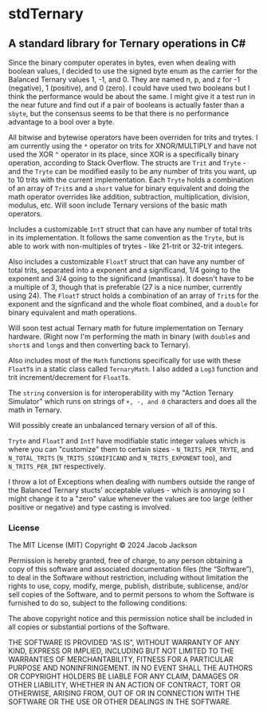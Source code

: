 # stdTernary #
## A standard library for Ternary operations in C# ##

Since the binary computer operates in bytes, even when dealing with boolean values, I decided to use the signed byte enum as the carrier for the Balanced Ternary values 1, -1, and 0. They are named n, p, and z for -1 (negative), 1 (positive), and 0 (zero). I could have used two booleans but I think the performance would be about the same. I might give it a test run in the near future and find out if a pair of 
booleans is actually faster than a `sbyte`, but the consensus seems to be that there is no performance advantage to a bool over a byte.

All bitwise and bytewise operators have been overriden for trits and trytes. I am currently using the `*` operator on trits for XNOR/MULTIPLY and have not used the XOR `^` operator in its place, since XOR is a 
specifically binary operation, according to Stack Overflow. The structs are `Trit` and `Tryte` - and the `Tryte` can be modified easily to be any number of trits you want, up to 10 trits with the current implementation. Each `Tryte` holds a combination of an array of `Trit`s and a `short` value for binary equivalent and doing the math operator overrides like addition, subtraction, multiplication, division, modulus, etc. Will soon include Ternary versions of the basic math operators.

Includes a customizable `IntT` struct that can have any number of total trits in its implementation. It follows the same convention as the `Tryte`, but is able to work with non-multiples of trytes - like 21-trit or 32-trit integers.

Also includes a customizable `FloatT` struct that can have any number of total trits, separated into a exponent and a significand, 1/4 going to the exponent and 3/4 going to the significand (mantissa). It doesn't have to be a multiple of 3, though that is preferable (27 is a nice number, currently using 24). The `FloatT` struct holds a combination of an array of `Trit`s for the exponent and the signficand and the whole float combined, and a `double` for binary equivalent and math operations.

Will soon test actual Ternary math for future implementation on Ternary hardware. (Right now I'm performing the math in binary (with `double`s and `short`s and `long`s and then converting back to Ternary).

Also includes most of the `Math` functions specifically for use with these `FloatT`s in a static class called `TernaryMath`. I also added a `Log3` function and trit increment/decrement for `FloatT`s.

The `string` conversion is for interoperability with my "Action Ternary Simulator" which runs on strings of `+, -, and 0` characters and does all the math in Ternary.

Will possibly create an unbalanced ternary version of all of this.

`Tryte` and `FloatT` and `IntT` have modifiable static integer values which is where you can "customize" them to certain sizes - `N_TRITS_PER_TRYTE`, and `N_TOTAL_TRITS` (`N_TRITS_SIGNIFICAND` and `N_TRITS_EXPONENT` too), and `N_TRITS_PER_INT` respectively.

I throw a lot of Exceptions when dealing with numbers outside the range of the Balanced Ternary stucts' acceptable values - which is annoying so I might change it to a "zero" value whenever the values are too large  (either positive or negative) and type casting is involved.

### License ###
The MIT License (MIT)
Copyright © 2024 Jacob Jackson

Permission is hereby granted, free of charge, to any person obtaining a copy of this software and associated documentation files (the “Software”), to deal in the Software without restriction, including without limitation the rights to use, copy, modify, merge, publish, distribute, sublicense, and/or sell copies of the Software, and to permit persons to whom the Software is furnished to do so, subject to the following conditions:

The above copyright notice and this permission notice shall be included in all copies or substantial portions of the Software.

THE SOFTWARE IS PROVIDED “AS IS”, WITHOUT WARRANTY OF ANY KIND, EXPRESS OR IMPLIED, INCLUDING BUT NOT LIMITED TO THE WARRANTIES OF MERCHANTABILITY, FITNESS FOR A PARTICULAR PURPOSE AND NONINFRINGEMENT. IN NO EVENT SHALL THE AUTHORS OR COPYRIGHT HOLDERS BE LIABLE FOR ANY CLAIM, DAMAGES OR OTHER LIABILITY, WHETHER IN AN ACTION OF CONTRACT, TORT OR OTHERWISE, ARISING FROM, OUT OF OR IN CONNECTION WITH THE SOFTWARE OR THE USE OR OTHER DEALINGS IN THE SOFTWARE.
